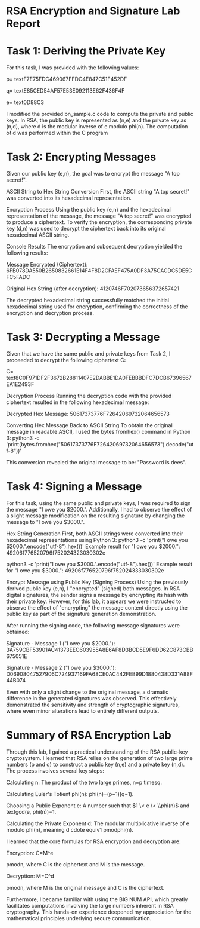 # RSA Encryption and Signature Lab Report
# Task 1: Deriving the Private Key
For this task, I was provided with the following values:

p=
textF7E75FDC469067FFDC4E847C51F452DF

q=
textE85CED54AF57E53E092113E62F436F4F

e=
text0D88C3

I modified the provided bn_sample.c code to compute the private and public keys. In RSA, the public key is represented as (n,e) and the private key as (n,d), where d is the modular inverse of e modulo 
phi(n). The computation of d was performed within the C program

# Task 2: Encrypting Messages
Given our public key (e,n), the goal was to encrypt the message "A top secret!".

ASCII String to Hex String Conversion
First, the ASCII string "A top secret!" was converted into its hexadecimal representation.

Encryption Process
Using the public key (e,n) and the hexadecimal representation of the message, the message "A top secret!" was encrypted to produce a ciphertext. To verify the encryption, the corresponding private key (d,n) was used to decrypt the ciphertext back into its original hexadecimal ASCII string.

Console Results
The encryption and subsequent decryption yielded the following results:

Message Encrypted (Ciphertext): 6FB078DA550B2650832661E14F4F8D2CFAEF475A0DF3A75CACDC5DE5CFC5FADC

Original Hex String (after decryption): 4120746F702073656372657421

The decrypted hexadecimal string successfully matched the initial hexadecimal string used for encryption, confirming the correctness of the encryption and decryption process.

# Task 3: Decrypting a Message
Given that we have the same public and private keys from Task 2, I proceeded to decrypt the following ciphertext C:

C=
text8C0F971DF2F3672B28811407E2DABBE1DA0FEBBBDFC7DCB67396567EA1E2493F

Decryption Process
Running the decryption code with the provided ciphertext resulted in the following hexadecimal message:

Decrypted Hex Message: 50617373776F72642069732064656573

Converting Hex Message Back to ASCII String
To obtain the original message in readable ASCII, I used the bytes.fromhex() command in Python 3:
python3 -c 'print(bytes.fromhex("50617373776F72642069732064656573").decode("utf-8"))'

This conversion revealed the original message to be: "Password is dees".

# Task 4: Signing a Message
For this task, using the same public and private keys, I was required to sign the message "I owe you $2000.". Additionally, I had to observe the effect of a slight message modification on the resulting signature by changing the message to "I owe you $3000.".

Hex String Generation
First, both ASCII strings were converted into their hexadecimal representations using Python 3:
python3 -c 'print("I owe you $2000.".encode("utf-8").hex())'
Example result for "I owe you $2000.": 49206f776520796f752024323030302e

python3 -c 'print("I owe you $3000.".encode("utf-8").hex())'
Example result for "I owe you $3000.": 49206f776520796f752024333030302e

Encrypt Message using Public Key (Signing Process)
Using the previously derived public key (e,n), I "encrypted" (signed) both messages. In RSA digital signatures, the sender signs a message by encrypting its hash with their private key. However, for this lab, it appears we were instructed to observe the effect of "encrypting" the message content directly using the public key as part of the signature generation demonstration.

After running the signing code, the following message signatures were obtained:

Signature - Message 1 ("I owe you $2000."): 3A759CBF53901AC41373EEC603955A8E6AF8D3BCD5E9F6DD62C873CBB675051E

Signature - Message 2 ("I owe you $3000."): D06908047527906C724937169FA68CE0AC442FEB99D1880438D331A88F44B074

Even with only a slight change to the original message, a dramatic difference in the generated signatures was observed. This effectively demonstrated the sensitivity and strength of cryptographic signatures, where even minor alterations lead to entirely different outputs.

# Summary of RSA Encryption Lab
Through this lab, I gained a practical understanding of the RSA public-key cryptosystem. I learned that RSA relies on the generation of two large prime numbers (p and q) to construct a public key (n,e) and a private key (n,d). The process involves several key steps:

Calculating n: The product of the two large primes, n=p
timesq.

Calculating Euler's Totient 
phi(n): 
phi(n)=(p−1)(q−1).

Choosing a Public Exponent e: A number such that $1 \< e \< \\phi(n)$ and 
textgcd(e,
phi(n))=1.

Calculating the Private Exponent d: The modular multiplicative inverse of e modulo 
phi(n), meaning d
cdote
equiv1
pmodphi(n).

I learned that the core formulas for RSA encryption and decryption are:

Encryption: C=M^e
 
pmodn, where C is the ciphertext and M is the message.

Decryption: M=C^d
 
pmodn, where M is the original message and C is the ciphertext.

Furthermore, I became familiar with using the BIG NUM API, which greatly facilitates computations involving the large numbers inherent in RSA cryptography. This hands-on experience deepened my appreciation for the mathematical principles underlying secure communication.
